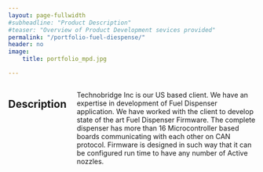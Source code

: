 ```yaml
---
layout: page-fullwidth
#subheadline: "Product Description"
#teaser: "Overview of Product Development sevices provided"
permalink: "/portfolio-fuel-diespense/"
header: no
image:
    title: portfolio_mpd.jpg

---
```


<div class="row">
<div class="medium-4 medium-push-8 columns" markdown="1">

</div><!-- /.medium-4.columns -->

<div class="medium-8 medium-pull-4 columns" markdown="1">


## Description

Technobridge Inc is our US based client. We have an expertise in development of
Fuel Dispenser application. We have worked with the client to develop state of the
art Fuel Dispenser Firmware. The complete dispenser has more than 16
Microcontroller based boards communicating with each other on CAN protocol.
Firmware is designed in such way that it can be configured run time to have any
number of Active nozzles.


</div><!-- /.medium-8.columns -->
</div><!-- /.row -->
 